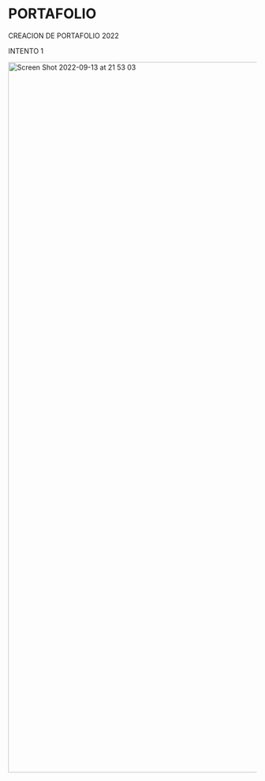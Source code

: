 
# PORTAFOLIO

CREACION DE PORTAFOLIO 2022

INTENTO 1

<img width="1438" alt="Screen Shot 2022-09-13 at 21 53 03" src="https://user-images.githubusercontent.com/78358172/190035401-8e88d348-50b9-4cd8-b6d3-d7ac46c01e18.png">
